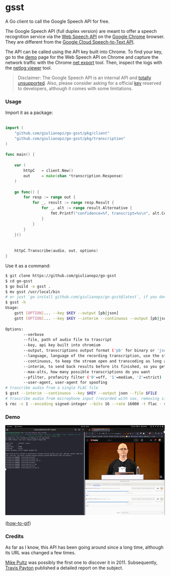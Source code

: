 # gsst

A Go client to call the Google Speech API for free.

The Google Speech API (full duplex version) are meant to offer a speech recognition service via the [Web Speech API](https://developer.mozilla.org/en-US/docs/Web/API/Web_Speech_API/Using_the_Web_Speech_API) on the [Google Chrome](https://source.chromium.org/chromium/chromium/src/+/main:content/browser/speech/speech_recognition_engine.cc) browser. They are different from the [Google Cloud Speech-to-Text API](https://cloud.google.com/speech-to-text/v2/docs). 

The API can be called using the API key built into Chrome. To find your key, go to the [demo](https://www.google.com/intl/en/chrome/demos/speech.html) page for the Web Speech API on Chrome and capture the network traffic with the Chrome [net export](chrome://net-export/) tool. Then, inspect the logs with the [netlog viewer](https://netlog-viewer.appspot.com/#import) tool.

> Disclaimer: The Google Speech API is an internal API and [totally unsupported](https://lists.w3.org/Archives/Public/public-speech-api/2013Jul/0001.html). Also, please consider asking for a official [key](https://www.chromium.org/developers/how-tos/api-keys/) reserved to developers, although it comes with some limitations.

### Usage

Import it as a package:
```go

import (
    "github.com/giulianopz/go-gsst/pkg/client"
    "github.com/giulianopz/go-gsst/pkg/transcription"
)

func main() {

    var (
        httpC   = client.New()
        out     = make(chan *transcription.Response)
    )

    go func() {
	    for resp := range out {
            for _, result := range resp.Result {
                for _, alt := range result.Alternative {
                    fmt.Printf("confidence=%f, transcript=%s\n", alt.Confidence, strings.TrimSpace(alt.Transcript))
                }
            }
        }
    }()


    httpC.Transcribe(audio, out, options)
}
```

Use it as a command:
```bash
$ git clone https://github.com/giulianopz/go-gsst
$ cd go-gsst
$ go build -o gsst .
$ mv gsst /usr/local/bin
# or just `go install github.com/giulianopz/go-gsst@latest`, if you don't want to rename the binary
$ gsst -h
Usage:
    gstt [OPTION]... --key $KEY --output [pb|json]
    gstt [OPTION]... --key $KEY --interim --continuous --output [pb|json]

Options:
        --verbose
        --file, path of audio file to trascript
        --key, api key built into chromium
        --output, transcriptions output format ('pb' for binary or 'json' for text)
        --language, language of the recording transcription, use the standard webcodes for your language, i.e. 'en-US' for English-US, 'ru' for Russian, etc. please, see https://en.wikipedia.org/wiki/IETF_language_tag
        --continuous, to keep the stream open and transcoding as long as there is no silence
        --interim, to send back results before its finished, so you get a live stream of possible transcriptions as it processes the audio
        --max-alts, how many possible transcriptions do you want
        --pfilter, profanity filter ('0'=off, '1'=medium, '2'=strict)
        --user-agent, user-agent for spoofing
# trascribe audio from a single FLAC file
$ gsst --interim --continuous --key $KEY --output json --file $FILE
# trascribe audio from microphone input (recorded with sox, removing silence)
$ rec -c 1 --encoding signed-integer --bits 16 --rate 16000 -t flac - silence 1 0.1 1% -1 0.5 1% | gsst --interim --continuous --key $KEY --output json
```

### Demo

![livecapdemo](./assets/demo.gif)

([how-to-gif](https://gist.github.com/paulirish/b6cf161009af0708315c))

### Credits

As far as I know, this API has been going around since a long time, although its URL was changed a few times.  

[Mike Pultz](https://mikepultz.com/2011/03/accessing-google-speech-api-chrome-11/) was possibly the first one to discover it in 2011. Subsequently, [Travis Payton](http://blog.travispayton.com/wp-content/uploads/2014/03/Google-Speech-API.pdf) published a detailed report on the subject.


